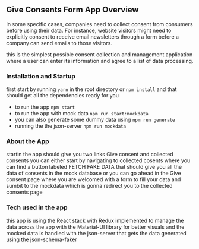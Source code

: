 ## Give Consents Form App Overview

In some specific cases, companies need to collect consent from consumers before using their data. For instance, website visitors might need to explicitly consent to receive email newsletters through a form before a company can send emails to those visitors.

this is the simplest possible consent collection and management application where a user can enter its information and agree to a list of data processing.

### Installation and Startup

first start by running `yarn` in the root directory or `npm install` and that should get all the dependencies ready for you

- to run the app `npm start`
- to run the app with mock data `npm run start:mockdata`
- you can also generate some dummy data using `npm run generate`
- running the the json-server `npm run mockdata`

### About the App

startin the app should give you two links Give consent and collected consents you can either start by navigating to collected cosents where you can find a button labeled FETCH FAKE DATA that should give you all the data of consents in the mock database
or you can go ahead in the Give consent page where you are welcomed with a form to fill your data and sumbit to the mockdata which is gonna redirect you to the collected consents page

### Tech used in the app

this app is using the React stack with Redux implemented to manage the data across the app with the Material-UI library for better visuals and the mocked data is handled with the json-server that gets the data generated using the json-schema-faker
